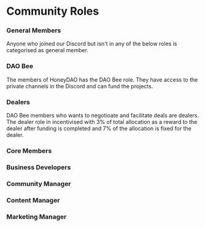 # Community Roles

### General Members

Anyone who joined our Discord but isn't in any of the below roles is categorised as general member.

### DAO Bee

The members of HoneyDAO has the DAO Bee role. They have access to the private channels in the Discord and can fund the projects.

### Dealers

DAO Bee members who wants to negotioate and facilitate deals are dealers. The dealer role in incentivised with 3% of total allocation as a reward to the dealer after funding is completed and 7% of the allocation is fixed for the dealer. 

### Core Members



### Business Developers



### Community Manager



### Content Manager



### Marketing Manager



